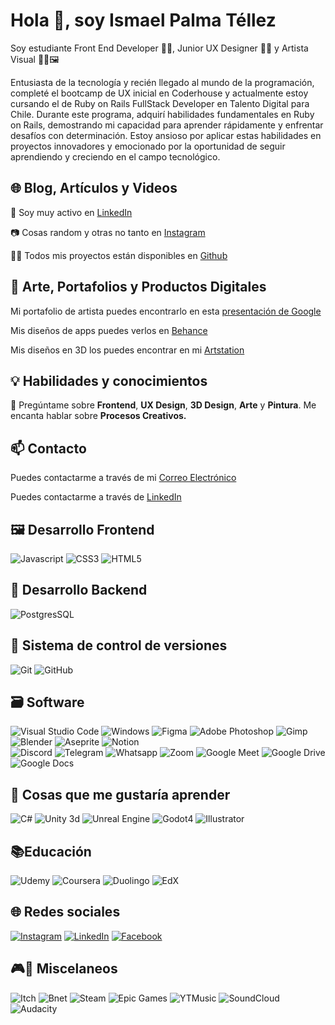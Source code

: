 <!DOCTYPE html>
<html lang="en">
<head>
    <meta charset="UTF-8">
    <meta name="viewport" content="width=device-width, initial-scale=1.0">

</head>
<body>

<h1> Hola 👋, soy Ismael Palma Téllez</h1>

<p>Soy estudiante Front End Developer 🧑‍💻, Junior UX Designer 📱🧠 y Artista Visual 👨‍🎨🖼</p>
        
<p>Entusiasta de la tecnología y recién llegado al mundo de la programación, completé el bootcamp de UX inicial en Coderhouse y actualmente estoy cursando el de Ruby on Rails FullStack Developer en Talento Digital para Chile. Durante este programa, adquirí habilidades fundamentales en Ruby on Rails, demostrando mi capacidad para aprender rápidamente y enfrentar desafíos con determinación. Estoy ansioso por aplicar estas habilidades en proyectos innovadores y emocionado por la oportunidad de seguir aprendiendo y creciendo en el campo tecnológico.</p>

<h2>🌐 Blog, Artículos y Videos</h2>

<p>📄 Soy muy activo en <a href="https://linkedin.com/in/ismaelpt">LinkedIn</a></p> 
<p>📷 Cosas random y otras no tanto en <a href="https://www.instagram.com/isma.elismael/">Instagram</a></p>
<p>👨‍💻 Todos mis proyectos están disponibles en <a href="https://github.com/ismaelpalmat">Github</a></p>
  

   
<h2>🎨 Arte, Portafolios y Productos Digitales</h2>
        <p>Mi portafolio de artista puedes encontrarlo en esta <a href="https://docs.google.com/presentation/d/1aXZDKRnP4RcAYrS2kbHy7gt0djJTrT3uYe61yUfoS80/edit?usp=sharing">presentación de Google</a></p>
        <p>Mis diseños de apps puedes verlos en <a href="https://www.behance.net/ismalej">Behance</a></p>
        <p>Mis diseños en 3D los puedes encontrar en mi <a href="https://www.artstation.com/ismalej">Artstation</a></p>


<h2>💡 Habilidades y conocimientos</h2>

<p>💬 Pregúntame sobre <b>Frontend</b>, <b>UX Design</b>, <b>3D Design</b>, <b>Arte</b> y <b>Pintura</b>. Me encanta hablar sobre <b>Procesos Creativos.</b></p>


   
<h2>📫 Contacto</h2>

<p>Puedes contactarme a través de mi <a href="mailto:ismael@palmatellez.cl">Correo Electrónico</a></p>
<p>Puedes contactarme a través de <a href="http://www.linkedin.com/in/ismaelpt">LinkedIn</a></p>


<!-- <h2>🧑‍💻 Lenguajes de programación</h2> -->

   
<h2>🖼 Desarrollo Frontend</h2>

<img src="https://img.shields.io/badge/Javascript-323330?style=for-the-badge&logo=javascript&logoColor=F7DF1E" alt="Javascript"> <img src="https://img.shields.io/badge/CSS3-1572B6?style=for-the-badge&logo=css3&logoColor=white" alt="CSS3"> <img src="https://img.shields.io/badge/HTML5-E34F26?style=for-the-badge&logo=html5&logoColor=white" alt="HTML5">

<h2>🕋 Desarrollo Backend</h2>
    
<img src="https://img.shields.io/badge/PostgreSQL-316192?style=for-the-badge&logo=postgresql&logoColor=white" alt="PostgresSQL">
   
<h2>📝 Sistema de control de versiones</h2>

<img src="https://img.shields.io/badge/git-%23F05033.svg?style=for-the-badge&logo=git&logoColor=white" alt="Git"> <img src="https://img.shields.io/badge/github-%23121011.svg?style=for-the-badge&logo=github&logoColor=white" alt="GitHub"> 
    

<!-- <h2>📱 Desarrollo mobile</h2> -->

<!-- <img src="https://img.shields.io/badge/Swift-FA7343?style=for-the-badge&logo=swift&logoColor=white" alt="Swift"> <img src="https://img.shields.io/badge/Flutter-02569B?style=for-the-badge&logo=flutter&logoColor=white) ![Kotlin](https://img.shields.io/badge/Kotlin-0095D5?style=for-the-badge&logo=kotlin&logoColor=white) ![React Native](https://img.shields.io/badge/React%20Native-61DAFB?style=flat-square&logo=react&logoColor=white" alt="Flutter"> -->


<h2>🗃️ Software</h2>

<img src="https://img.shields.io/badge/Visual%20Studio%20Code-007ACC?style=for-the-badge&logo=visual-studio-code&logoColor=white" alt="Visual Studio Code"> <img src="https://img.shields.io/badge/Windows-0078D6?style=for-the-badge&logo=windows&logoColor=white" alt="Windows"> <img src="https://img.shields.io/badge/Figma-F24E1E?style=for-the-badge&logo=figma&logoColor=white" alt="Figma"> <img src="https://img.shields.io/badge/adobe%20photoshop-%2331A8FF.svg?style=for-the-badge&logo=adobe%20photoshop&logoColor=white" alt="Adobe Photoshop"> <img src="https://img.shields.io/badge/GIMP-5C5543?style=for-the-badge&logo=gimp&logoColor=white" alt="Gimp"> <img src="https://img.shields.io/badge/Blender-F5792A?style=for-the-badge&logo=blender&logoColor=white" alt="Blender"> <img src="https://img.shields.io/badge/Aseprite-FFFFFF?style=for-the-badge&logo=Aseprite&logoColor=#7D929E" alt="Aseprite"> <img src="https://img.shields.io/badge/Notion-000000?style=for-the-badge&logo=notion&logoColor=white" alt="Notion"> <br> <img src="https://img.shields.io/badge/Discord-7289DA?style=for-the-badge&logo=discord&logoColor=white" alt="Discord"> <img src="https://img.shields.io/badge/Telegram-2CA5E0?style=for-the-badge&logo=telegram&logoColor=white" alt="Telegram"> <img src="https://img.shields.io/badge/Whatsapp-25D366?style=for-the-badge&logo=whatsapp&logoColor=white" alt="Whatsapp"> <img src="https://img.shields.io/badge/Zoom-2D8CFF?style=for-the-badge&logo=zoom&logoColor=white" alt="Zoom"> <img src="https://img.shields.io/badge/Google%20Meet-00BFA5?style=for-the-badge&logo=google-meet&logoColor=white" alt="Google Meet"> <img src="https://img.shields.io/badge/Google%20Drive-4285F4?style=for-the-badge&logo=google-drive&logoColor=white" alt="Google Drive"> <img src="https://img.shields.io/badge/Google%20Docs-4285F4?style=for-the-badge&logo=google-docs&logoColor=white" alt="Google Docs"> 


<h2>🤔 Cosas que me gustaría aprender</h2>

<p>
<img src="https://img.shields.io/badge/C%23-239120?style=for-the-badge&logo=c-sharp&logoColor=white" alt="C#"> <img src="https://img.shields.io/badge/Unity-100000?style=for-the-badge&logo=unity&logoColor=white" alt="Unity 3d"> <img src="https://img.shields.io/badge/unrealengine-%23313131.svg?style=for-the-badge&logo=unrealengine&logoColor=white" alt="Unreal Engine"> <img src="https://img.shields.io/badge/GODOT-%23FFFFFF.svg?style=for-the-badge&logo=godot-engine" alt="Godot4"> <img src="https://img.shields.io/badge/adobe%20illustrator-%23FF9A00.svg?style=for-the-badge&logo=adobe%20illustrator&logoColor=white" alt="Illustrator">
</p>

<h2>📚Educación</h2>

<img src="https://img.shields.io/badge/Udemy-A435F0?style=for-the-badge&logo=Udemy&logoColor=white" alt="Udemy"> <img src="https://img.shields.io/badge/Coursera-%230056D2.svg?style=for-the-badge&logo=Coursera&logoColor=white" alt="Coursera"> <img src="https://img.shields.io/badge/Duolingo-%234DC730.svg?style=for-the-badge&logo=Duolingo&logoColor=white" alt="Duolingo"> <img src="https://img.shields.io/badge/edX-%2302262B.svg?style=for-the-badge&logo=edX&logoColor=white" alt="EdX">



<h2>🌐 Redes sociales</h2>

<a href="https://www.instagram.com/isma.elismael/" target="_blank"><img src="https://img.shields.io/badge/Instagram-E4405F?style=for-the-badge&logo=instagram&logoColor=white" alt="Instagram"></a>
<a href="https://www.linkedin.com/in/ismaelpt/" target="_blank"><img src="https://img.shields.io/badge/LinkedIn-0077B5?style=for-the-badge&logo=linkedin&logoColor=white" alt="LinkedIn"></a>
<a href="https://www.facebook.com/ismalej" target="_blank"><img src="https://img.shields.io/badge/Facebook-1877F2?style=for-the-badge&logo=facebook&logoColor=white" alt="Facebook"></a>




<h2>🎮🎵 Miscelaneos</h2>

<img src="https://img.shields.io/badge/Itch.io-FA5C5C?style=for-the-badge&logo=itchdotio&logoColor=white" alt="Itch"> <img src="https://img.shields.io/badge/battle.net-%2300AEFF.svg?style=for-the-badge&logo=battle.net&logoColor=white" alt="Bnet"> <img src="https://img.shields.io/badge/Steam-000000?style=for-the-badge&logo=steam&logoColor=white" alt="Steam"> <img src="https://img.shields.io/badge/Epic%20Games-313131?style=for-the-badge&logo=Epic%20Games&logoColor=white" alt="Epic Games">
<img src="https://img.shields.io/badge/YouTube_Music-FF0000?style=for-the-badge&logo=youtube-music&logoColor=white" alt="YTMusic"> <img src="https://img.shields.io/badge/sound%20cloud-FF5500?style=for-the-badge&logo=soundcloud&logoColor=white" alt="SoundCloud"> <img src="https://img.shields.io/badge/Audacity-0000CC?style=for-the-badge&logo=audacity&logoColor=white" alt="Audacity">
</body>
</html>
